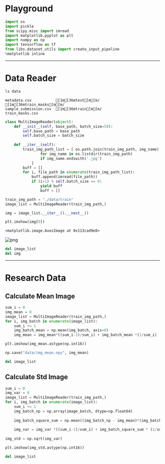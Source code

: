 
# Playground


```python
import os
import pickle
from scipy.misc import imread
import matplotlib.pyplot as plt
import numpy as np
import tensorflow as tf
from libs.dataset_utils import create_input_pipeline
%matplotlib inline
```

- - -

# Data Reader 


```python
ls data
```

    metadata.csv           [1m[36mtest[m[m/                  [1m[36mtrain_masks[m[m/
    sample_submission.csv  [1m[36mtrain[m[m/                 train_masks.csv



```python
class MultiImageReader(object):
    def __init__(self, base_path, batch_size=50):
        self.base_path = base_path
        self.batch_size = batch_size 
        
    def __iter__(self):
        train_img_path_list = [ os.path.join(train_img_path, img_name)
                for img_name in os.listdir(train_img_path)
                if img_name.endswith('.jpg')
            ]
        buff = []
        for i, file_path in enumerate(train_img_path_list):
            buff.append(imread(file_path))
            if (i+1) % self.batch_size == 0:
                yield buff
                buff = []
```


```python
train_img_path = "./data/train"
image_list = MultiImageReader(train_img_path,)
```


```python
img = image_list.__iter__().__next__()
```


```python
plt.imshow(img[0])
```




    <matplotlib.image.AxesImage at 0x113cad9e8>




![png](output_8_1.png)



```python
del image_list
del img
```

- - -

# Research Data

## Calculate Mean Image


```python
sum_i = 0
img_mean = 0
image_list = MultiImageReader(train_img_path,)
for i, img_batch in enumerate(image_list):
    sum_i += 1
    img_batch_mean = np.mean(img_batch, axis=0)
    img_mean = img_mean*((sum_i-1)/sum_i) + img_batch_mean *(1/sum_i)
```


```python
plt.imshow(img_mean.astype(np.int16))
```


```python
np.save("data/img_mean.npy", img_mean)
```


```python
del image_list
```

## Calculate Std Image


```python
sum_i = 0
img_var = 0
image_list = MultiImageReader(train_img_path,)
for i, img_batch in enumerate(image_list):
    sum_i += 1
    img_batch_np = np.array(image_batch, dtype=np.float64)
    
    img_batch_square_sum = np.mean((img_batch_np - img_mean)*(img_batch_np - img_mean), axis=0)
    
    img_var = img_var *((sum_i-1)/sum_i) + img_batch_square_sum * (1/sum_i)
    
img_std = np.sqrt(img_var)
```


```python
plt.imshow(img_std.astype(np.int16))
```


```python
del image_list
```
